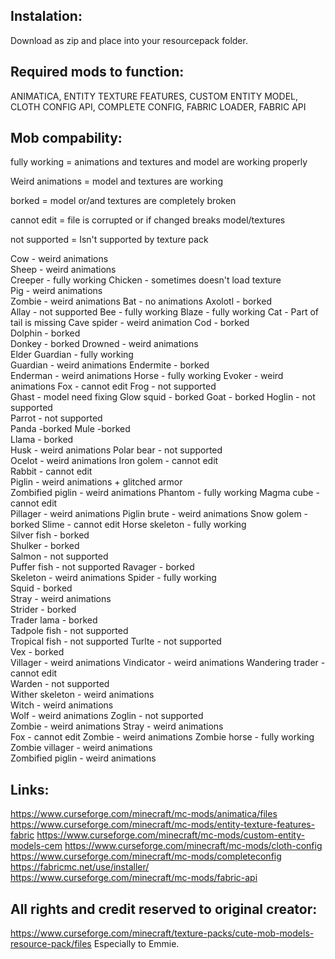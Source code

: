 Instalation:
--------------------------------------------------------
Download as zip and place into your resourcepack folder.

Required mods to function:
--------------------------------------------------------
ANIMATICA, ENTITY TEXTURE FEATURES, CUSTOM ENTITY MODEL, CLOTH CONFIG API, COMPLETE CONFIG,
FABRIC LOADER, FABRIC API

Mob compability:
--------------------------------------------------------
fully working = animations and textures and model are working properly

Weird animations = model and textures are working

borked = model or/and textures are completely broken

cannot edit = file is corrupted or if changed breaks model/textures

not supported = Isn't supported by texture pack

Cow - weird animations  
Sheep - weird animations  
Creeper - fully working 
Chicken - sometimes doesn't load texture  
Pig - weird animations  
Zombie - weird animations 
Bat - no animations 
Axolotl - borked  
Allay - not supported 
Bee - fully working 
Blaze - fully working 
Cat - Part of tail is missing 
Cave spider - weird animation 
Cod - borked  
Dolphin - borked  
Donkey - borked 
Drowned - weird animations  
Elder Guardian - fully working  
Guardian - weird animations 
Endermite - borked  
Enderman - weird animations 
Horse - fully working 
Evoker - weird animations 
Fox - cannot edit 
Frog - not supported  
Ghast - model need fixing 
Glow squid - borked 
Goat - borked 
Hoglin - not supported  
Parrot - not supported  
Panda -borked 
Mule -borked  
Llama - borked  
Husk - weird animations 
Polar bear - not supported  
Ocelot - weird animations 
Iron golem - cannot edit  
Rabbit - cannot edit  
Piglin - weird animations + glitched armor  
Zombified piglin - weird animations 
Phantom - fully working 
Magma cube - cannot edit  
Pillager - weird animations 
Piglin brute - weird animations 
Snow golem - borked 
Slime - cannot edit 
Horse skeleton - fully working  
Silver fish - borked  
Shulker - borked  
Salmon - not supported  
Puffer fish - not supported 
Ravager - borked  
Skeleton - weird animations 
Spider - fully working  
Squid - borked  
Stray - weird animations  
Strider - borked  
Trader lama - borked  
Tadpole fish - not supported  
Tropical fish - not supported 
Turlte - not supported  
Vex - borked  
Villager - weird animations 
Vindicator - weird animations 
Wandering trader - cannot edit  
Warden - not supported  
Wither skeleton - weird animations  
Witch - weird animations  
Wolf - weird animations 
Zoglin - not supported  
Zombie - weird animations 
Stray - weird animations  
Fox - cannot edit 
Zombie - weird animations 
Zombie horse - fully working  
Zombie villager - weird animations    
Zombified piglin - weird animations 

Links:
--------------------------------------------------------
https://www.curseforge.com/minecraft/mc-mods/animatica/files
https://www.curseforge.com/minecraft/mc-mods/entity-texture-features-fabric
https://www.curseforge.com/minecraft/mc-mods/custom-entity-models-cem
https://www.curseforge.com/minecraft/mc-mods/cloth-config
https://www.curseforge.com/minecraft/mc-mods/completeconfig
https://fabricmc.net/use/installer/
https://www.curseforge.com/minecraft/mc-mods/fabric-api

All rights and credit reserved to original creator:
------------------------------------------------------
https://www.curseforge.com/minecraft/texture-packs/cute-mob-models-resource-pack/files
Especially to Emmie.
